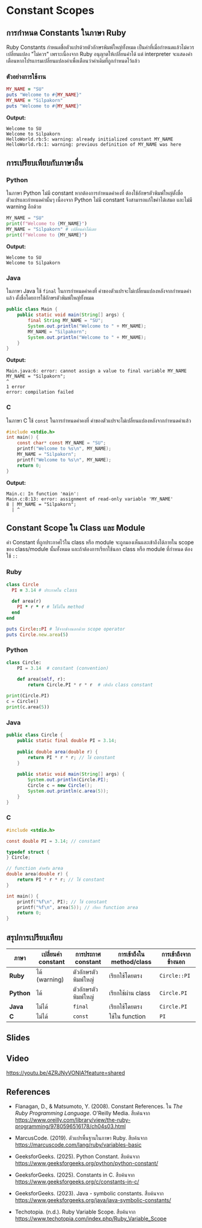 # Constant Scopes

## การกำหนด Constants ในภาษา Ruby

Ruby Constants กำหนดชื่อตัวแปรด้วยตัวอักษรพิมพ์ใหญ่ทั้งหมด เป็นค่าที่เมื่อกำหนดแล้วไม่ควรเปลี่ยนแปลง "ไม่ควร" เพราะเนื่องจาก Ruby อนุญาตให้เปลี่ยนค่าได้ แต่ interpreter จะแสดงคำเตือนหากโปรแกรมเปลี่ยนแปลงค่าเพื่อเตือนว่าค่าเดิมที่ถูกกำหนดไว้แล้ว

### ตัวอย่างการใช้งาน

```ruby
MY_NAME = "SU"
puts "Welcome to #{MY_NAME}"
MY_NAME = "Silpakorn"
puts "Welcome to #{MY_NAME}"
```

**Output:**
```
Welcome to SU
Welcome to Silpakorn
HelloWorld.rb:5: warning: already initialized constant MY_NAME
HelloWorld.rb:1: warning: previous definition of MY_NAME was here
```

## การเปรียบเทียบกับภาษาอื่น

### Python
ในภาษา Python ไม่มี constant หากต้องการกำหนดค่าคงที่ ต้องใช้อักษรตัวพิมพ์ใหญ่ตั้งชื่อตัวแปรและกำหนดค่านั้นๆ เนื่องจาก Python ไม่มี constant จึงสามารถแก้ไขค่าได้เสมอ และไม่มี warning อีกด้วย

```python
MY_NAME = "SU"
print(f"Welcome to {MY_NAME}") 
MY_NAME = "Silpakorn" # เปลี่ยนค่าได้เลย
print(f"Welcome to {MY_NAME}") 
```

**Output:**
```
Welcome to SU
Welcome to Silpakorn
```

### Java
ในภาษา Java ใช้ `final` ในการกำหนดค่าคงที่ ค่าของตัวแปรจะไม่เปลี่ยนแปลงหลังจากกำหนดค่าแล้ว ตั้งชื่อโดยการใช้อักษรตัวพิมพ์ใหญ่ทั้งหมด

```java
public class Main {
    public static void main(String[] args) {
        final String MY_NAME = "SU";
        System.out.println("Welcome to " + MY_NAME);
        MY_NAME = "Silpakorn";
        System.out.println("Welcome to " + MY_NAME);
    }
}
```

**Output:**
```
Main.java:6: error: cannot assign a value to final variable MY_NAME
MY_NAME = "Silpakorn";
^
1 error
error: compilation failed
```

### C
ในภาษา C ใช้ `const` ในการกำหนดค่าคงที่ ค่าของตัวแปรจะไม่เปลี่ยนแปลงหลังจากกำหนดค่าแล้ว

```c
#include <stdio.h>
int main() {
    const char* const MY_NAME = "SU";
    printf("Welcome to %s\n", MY_NAME);
    MY_NAME = "Silpakorn";
    printf("Welcome to %s\n", MY_NAME);
    return 0;
}
```

**Output:**
```
Main.c: In function 'main':
Main.c:8:13: error: assignment of read-only variable 'MY_NAME'
8 | MY_NAME = "Silpakorn";
  | ^
```

## Constant Scope ใน Class และ Module

ค่า Constant ที่ถูกประกาศไว้ใน class หรือ module จะถูกมองเห็นและเข้าถึงได้ภายใน scope ของ class/module นั้นทั้งหมด และถ้าต้องการเรียกใช้นอก class หรือ module ที่กำหนด ต้องใช้ `::` 

### Ruby
```ruby
class Circle
  PI = 3.14 # ประกาศใน class
  
  def area(r)
    PI * r * r # ใช้ได้ใน method
  end
end

puts Circle::PI # ใช้จากข้างนอกด้วย scope operator
puts Circle.new.area(5)
```

### Python
```python
class Circle:
    PI = 3.14  # constant (convention)
    
    def area(self, r):
        return Circle.PI * r * r  # เข้าถึง class constant

print(Circle.PI)
c = Circle()
print(c.area(5))
```

### Java
```java
public class Circle {
    public static final double PI = 3.14;
    
    public double area(double r) {
        return PI * r * r; // ใช้ constant
    }
    
    public static void main(String[] args) {
        System.out.println(Circle.PI);
        Circle c = new Circle();
        System.out.println(c.area(5));
    }
}
```

### C
```c
#include <stdio.h>

const double PI = 3.14; // constant

typedef struct {
} Circle;

// function สำหรับ area
double area(double r) {
    return PI * r * r; // ใช้ constant
}

int main() {
    printf("%f\n", PI); // ใช้ constant
    printf("%f\n", area(5)); // เรียก function area
    return 0;
}
```

## สรุปการเปรียบเทียบ

| ภาษา | เปลี่ยนค่า constant | การประกาศ constant | การเข้าถึงใน method/class | การเข้าถึงจากข้างนอก |
|------|-------------------|-------------------|--------------------------|---------------------|
| **Ruby** | ได้ (warning) | ตัวอักษรตัวพิมพ์ใหญ่ | เรียกใช้โดยตรง | `Circle::PI` |
| **Python** | ได้ | ตัวอักษรตัวพิมพ์ใหญ่ | เรียกใช้ผ่าน class | `Circle.PI` |
| **Java** | ไม่ได้ | `final` | เรียกใช้โดยตรง | `Circle.PI` |
| **C** | ไม่ได้ | `const` | ใช้ใน function | `PI` |

## Slides

## Video
https://youtu.be/4ZRJNyVONIA?feature=shared

## References

- Flanagan, D., & Matsumoto, Y. (2008). Constant References. ใน *The Ruby Programming Language*. O'Reilly Media. สืบค้นจาก https://www.oreilly.com/library/view/the-ruby-programming/9780596516178/ch04s03.html

- MarcusCode. (2019). ตัวแปรพื้นฐานในภาษา Ruby. สืบค้นจาก https://marcuscode.com/lang/ruby/variables-basic

- GeeksforGeeks. (2025). Python Constant. สืบค้นจาก https://www.geeksforgeeks.org/python/python-constant/

- GeeksforGeeks. (2025). Constants in C. สืบค้นจาก https://www.geeksforgeeks.org/c/constants-in-c/

- GeeksforGeeks. (2023). Java - symbolic constants. สืบค้นจาก https://www.geeksforgeeks.org/java/java-symbolic-constants/

- Techotopia. (n.d.). Ruby Variable Scope. สืบค้นจาก https://www.techotopia.com/index.php/Ruby_Variable_Scope

